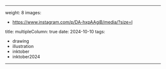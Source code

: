 
---
weight: 8
images:
- https://www.instagram.com/p/DA-hxpAAgiB/media/?size=l

title:
multipleColumn: true
date: 2024-10-10
tags:
- drawing
- illustration
- inktober
- inktober2024
---

